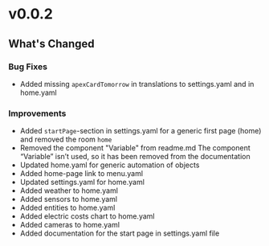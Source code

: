 # v0.0.2

## What's Changed

### Bug Fixes
- Added missing `apexCardTomorrow` in translations to settings.yaml and in home.yaml

### Improvements
- Added `startPage`-section in settings.yaml for a generic first page (home) and removed the room `home`
- Removed the component "Variable" from readme.md The component “Variable” isn’t used, so it has been removed from the documentation
- Updated home.yaml for generic automation of objects
- Added home-page link to menu.yaml
- Updated settings.yaml for home.yaml
- Added weather to home.yaml
- Added sensors to home.yaml
- Added entities to home.yaml
- Added electric costs chart to home.yaml
- Added cameras to home.yaml
- Added documentation for the start page in settings.yaml file